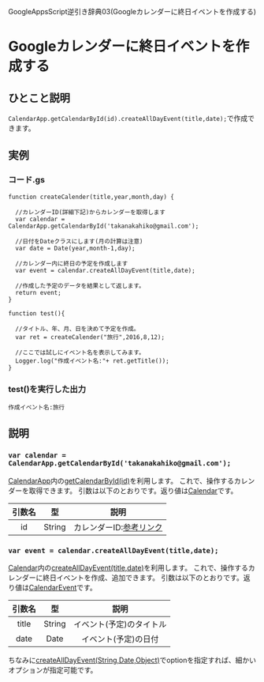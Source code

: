 GoogleAppsScript逆引き辞典03(Googleカレンダーに終日イベントを作成する)
# Googleカレンダーに終日イベントを作成する

## ひとこと説明
`CalendarApp.getCalendarById(id).createAllDayEvent(title,date);`で作成できます。

## 実例
### コード.gs
```
function createCalender(title,year,month,day) {

  //カレンダーID(詳細下記)からカレンダーを取得します
  var calendar = CalendarApp.getCalendarById('takanakahiko@gmail.com');

  //日付をDateクラスにします(月の計算は注意)
  var date = Date(year,month-1,day);

  //カレンダー内に終日の予定を作成します
  var event = calendar.createAllDayEvent(title,date);

  //作成した予定のデータを結果として返します。
  return event;
}

function test(){

  //タイトル、年、月、日を決めて予定を作成。
  var ret = createCalender("旅行",2016,8,12);

  //ここでは試しにイベント名を表示してみます。
  Logger.log("作成イベント名:"+ ret.getTitle());
}
```

### test()を実行した出力
```
作成イベント名:旅行
```

## 説明

### `var calendar = CalendarApp.getCalendarById('takanakahiko@gmail.com');`
[CalendarApp](https://developers.google.com/apps-script/reference/calendar/calendar-app)内の[getCalendarById(id)](https://developers.google.com/apps-script/reference/calendar/calendar-app#getCalendarById(String))を利用します。
これで、操作するカレンダーを取得できます。
引数は以下のとおりです。返り値は[Calendar](https://developers.google.com/apps-script/reference/calendar/calendar)です。

| 引数名 | 型 | 説明 |
|:-:|:-:|:-:|
| id| String | カレンダーID:[参考リンク](http://www.webshiki.com/javascript/49.html) |


### `var event = calendar.createAllDayEvent(title,date);`
[Calendar](https://developers.google.com/apps-script/reference/calendar/calendar)内の[createAllDayEvent(title,date)](https://developers.google.com/apps-script/reference/calendar/calendar#createAllDayEvent(String,Date))を利用します。
これで、操作するカレンダーに終日イベントを作成、追加できます。
引数は以下のとおりです。返り値は[CalendarEvent](https://developers.google.com/apps-script/reference/calendar/calendar-event)です。

| 引数名 | 型 | 説明 |
|:-:|:-:|:-:|
| title | String | イベント(予定)のタイトル |
| date | Date | イベント(予定)の日付 |


ちなみに[createAllDayEvent(String,Date,Object)](https://developers.google.com/apps-script/reference/calendar/calendar#createAllDayEvent(String,Date,Object))でoptionを指定すれば、細かいオプションが指定可能です。
